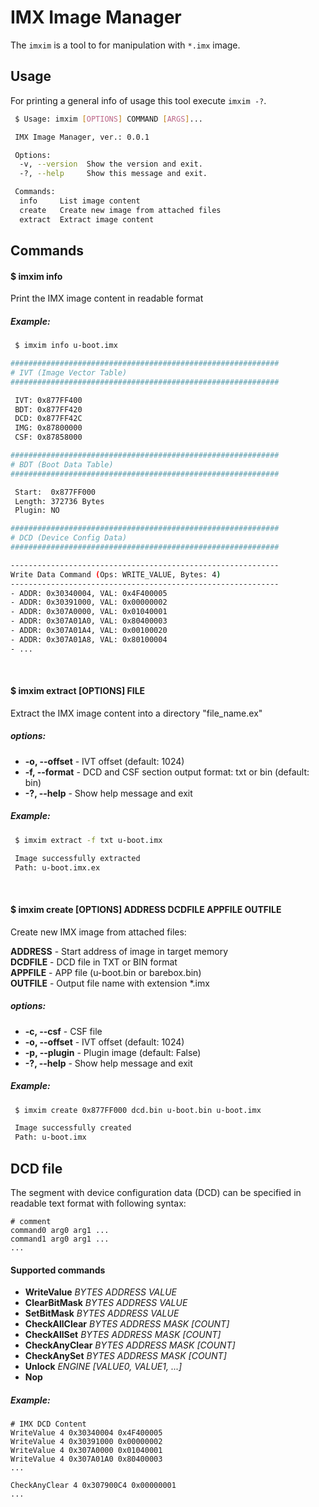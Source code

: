 IMX Image Manager
=================

The `imxim` is a tool to for manipulation with `*.imx` image.

Usage
-----

For printing a general info of usage this tool execute `imxim -?`.

```sh
 $ Usage: imxim [OPTIONS] COMMAND [ARGS]...

 IMX Image Manager, ver.: 0.0.1

 Options:
  -v, --version  Show the version and exit.
  -?, --help     Show this message and exit.

 Commands:
  info     List image content
  create   Create new image from attached files
  extract  Extract image content
```

## Commands

#### $ imxim info

Print the IMX image content in readable format

##### Example:

```sh
 $ imxim info u-boot.imx

############################################################
# IVT (Image Vector Table)
############################################################

 IVT: 0x877FF400
 BDT: 0x877FF420
 DCD: 0x877FF42C
 IMG: 0x87800000
 CSF: 0x87858000

############################################################
# BDT (Boot Data Table)
############################################################

 Start:  0x877FF000
 Length: 372736 Bytes
 Plugin: NO

############################################################
# DCD (Device Config Data)
############################################################

------------------------------------------------------------
Write Data Command (Ops: WRITE_VALUE, Bytes: 4)
------------------------------------------------------------
- ADDR: 0x30340004, VAL: 0x4F400005
- ADDR: 0x30391000, VAL: 0x00000002
- ADDR: 0x307A0000, VAL: 0x01040001
- ADDR: 0x307A01A0, VAL: 0x80400003
- ADDR: 0x307A01A4, VAL: 0x00100020
- ADDR: 0x307A01A8, VAL: 0x80100004
- ...
```

<br>

#### $ imxim extract [OPTIONS] FILE

Extract the IMX image content into a directory "file_name.ex"

##### options:
* **-o, --offset** - IVT offset (default: 1024)
* **-f, --format** - DCD and CSF section output format: txt or bin (default: bin)
* **-?, --help**   - Show help message and exit

##### Example:

```sh
 $ imxim extract -f txt u-boot.imx

 Image successfully extracted
 Path: u-boot.imx.ex

```

<br>

#### $ imxim create [OPTIONS] ADDRESS DCDFILE APPFILE OUTFILE

Create new IMX image from attached files:

**ADDRESS** - Start address of image in target memory<br>
**DCDFILE** - DCD file in TXT or BIN format<br>
**APPFILE** - APP file (u-boot.bin or barebox.bin)<br>
**OUTFILE** - Output file name with extension *.imx<br>

##### options:
* **-c, --csf** - CSF file
* **-o, --offset** - IVT offset (default: 1024)
* **-p, --plugin** - Plugin image (default: False)
* **-?, --help** - Show help message and exit

##### Example:

```sh
 $ imxim create 0x877FF000 dcd.bin u-boot.bin u-boot.imx

 Image successfully created
 Path: u-boot.imx

```

## DCD file

The segment with device configuration data (DCD) can be specified in readable text format with following syntax:

```
# comment
command0 arg0 arg1 ...
command1 arg0 arg1 ...
...
```


#### Supported commands
* **WriteValue** *BYTES ADDRESS VALUE*
* **ClearBitMask** *BYTES ADDRESS VALUE*
* **SetBitMask** *BYTES ADDRESS VALUE*
* **CheckAllClear** *BYTES ADDRESS MASK [COUNT]*
* **CheckAllSet** *BYTES ADDRESS MASK [COUNT]*
* **CheckAnyClear** *BYTES ADDRESS MASK [COUNT]*
* **CheckAnySet** *BYTES ADDRESS MASK [COUNT]*
* **Unlock** *ENGINE [VALUE0, VALUE1, ...]*
* **Nop**

##### Example:
```
# IMX DCD Content
WriteValue 4 0x30340004 0x4F400005
WriteValue 4 0x30391000 0x00000002
WriteValue 4 0x307A0000 0x01040001
WriteValue 4 0x307A01A0 0x80400003
... 

CheckAnyClear 4 0x307900C4 0x00000001
... 

```